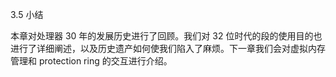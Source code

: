 3.5 小结

本章对处理器 30 年的发展历史进行了回顾。我们对 32 位时代的段的使用目的也进行了详细阐述，以及历史遗产如何使我们陷入了麻烦。下一章我们会对虚拟内存管理和 protection ring 的交互进行介绍。

